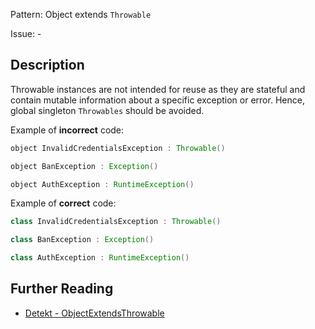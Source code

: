 Pattern: Object extends `Throwable`

Issue: -

## Description

Throwable instances are not intended for reuse as they are stateful and contain mutable information about a specific exception or error. Hence, global singleton `Throwables` should be avoided.

Example of **incorrect** code:

```java
object InvalidCredentialsException : Throwable()

object BanException : Exception()

object AuthException : RuntimeException()
```

Example of **correct** code:

```java
class InvalidCredentialsException : Throwable()

class BanException : Exception()

class AuthException : RuntimeException()
```

## Further Reading

* [Detekt - ObjectExtendsThrowable](https://detekt.github.io/detekt/exceptions.html#objectextendsthrowable)